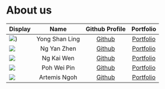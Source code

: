# About us

| Display                                                                                                    |      Name      |              Github Profile              |            Portfolio             |
|------------------------------------------------------------------------------------------------------------|:--------------:|:----------------------------------------:|:--------------------------------:|
| ![](https://avatars.githubusercontent.com/u/88529907?v=4))                                                        | Yong Shan Ling |   [Github](https://github.com/ysl-28)    |   [Portfolio](team/ysl-28.md)    |
| ![](https://avatars.githubusercontent.com/u/88542282?v=4)                                                  |  Ng Yan Zhen   |    [Github](https://github.com/Ng-YZ)    |    [Portfolio](team/ng-yz.md)    |
| ![](https://avatars.githubusercontent.com/u/88386677?s=400&v=4)                                            |   Ng Kai Wen   | [Github](https://github.com/ngkaiwen123) | [Portfolio](team/ngkaiwen123.md) |
| ![](https://avatars.githubusercontent.com/u/7589432?v=4)                                                        |  Poh Wei Pin   |   [Github](https://github.com/firwer)    |   [Portfolio](team/firwer.md)    |
| ![](https://avatars.githubusercontent.com/u/24601679?s=400&u=4ff44cf4bbd34ac299fd550ce267a884df4043a7&v=4) |  Artemis Ngoh  | [Github](https://github.com/ArtemiszenN) | [Portfolio](team/artemiszenn.md) |
